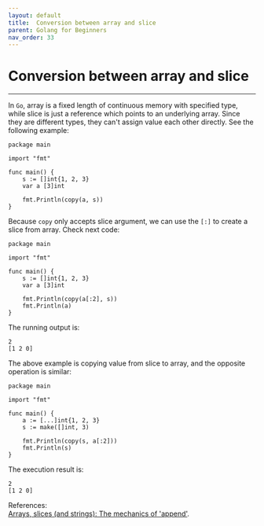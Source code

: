 ```yaml
---
layout: default
title:  Conversion between array and slice
parent: Golang for Beginners
nav_order: 33
---
```


# Conversion between array and slice
----
In `Go`, array is a fixed length of continuous memory with specified type, while slice is just a reference which points to an underlying array. Since they are different types, they can't assign value each other directly. See the following example:  

    package main
    
    import "fmt"
    
    func main() {
    	s := []int{1, 2, 3}
    	var a [3]int
    
    	fmt.Println(copy(a, s))
    }
Because `copy` only accepts slice argument, we can use the `[:]` to create a slice from array. Check next code:  

	package main
	
	import "fmt"
	
	func main() {
		s := []int{1, 2, 3}
		var a [3]int
	
		fmt.Println(copy(a[:2], s))
		fmt.Println(a)
	}

The running output is:  

	2
	[1 2 0]

The above example is copying value from slice to array, and the opposite operation is similar:  

	package main

	import "fmt"

    func main() {
    	a := [...]int{1, 2, 3}
    	s := make([]int, 3)
    
    	fmt.Println(copy(s, a[:2]))
    	fmt.Println(s)
    }

The execution result is:  

	2
	[1 2 0]

References:   
[Arrays, slices (and strings): The mechanics of 'append'](https://blog.golang.org/slices).
